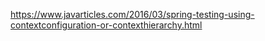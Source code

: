 https://www.javarticles.com/2016/03/spring-testing-using-contextconfiguration-or-contexthierarchy.html
